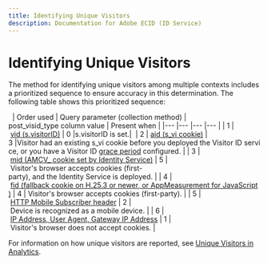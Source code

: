 ```yaml
---
title: Identifying Unique Visitors
description: Documentation for Adobe ECID (ID Service)
---
```


# Identifying Unique Visitors

The method for identifying unique visitors among multiple contexts includes a prioritized sequence to ensure accuracy in this determination. The following table shows this prioritized sequence:


 
| Order used | Query parameter (collection method) | post_visid_type column value | Present when |
|--- |--- |--- |--- |
| 1 | [vid (s.visitorID)](https://marketing.adobe.com/resources/help/en_US/sc/implement/visid_custom.html) | 0 |s.visitorID is set.| 
| 2 | [aid (s_vi cookie)](https://marketing.adobe.com/resources/help/en_US/sc/implement/visid_analytics.html) | 3 |Visitor had an existing s_vi cookie before you deployed the Visitor ID service, or you have a Visitor ID [grace period](https://marketing.adobe.com/resources/help/en_US/mcvid/mcvid_grace_period.html) configured. |
| 3 | [mid (AMCV_ cookie set by Identity Service)](https://marketing.adobe.com/resources/help/en_US/mcvid/) | 5 | Visitor's browser accepts cookies (first-party), and the Identity Service is deployed. |
| 4 | [fid (fallback cookie on H.25.3 or newer, or AppMeasurement for JavaScript)](https://marketing.adobe.com/resources/help/en_US/sc/implement/visid_fallback.html) | 4 | Visitor's browser accepts cookies (first-party). |
| 5 | [HTTP Mobile Subscriber header](https://marketing.adobe.com/resources/help/en_US/sc/implement/visid_mobile.html) | 2 | Device is recognized as a mobile device. |
| 6 | [IP Address, User Agent, Gateway IP Address](https://marketing.adobe.com/resources/help/en_US/sc/implement/visid_fallback.html) | 1 | Visitor's browser does not accept cookies. |


For information on how unique visitors are reported, see [Unique Visitors in Analytics](https://docs.adobe.com/content/help/en/analytics/components/variables/dimensions-reports/reports-unique-visitors-v15-dsc.html).
